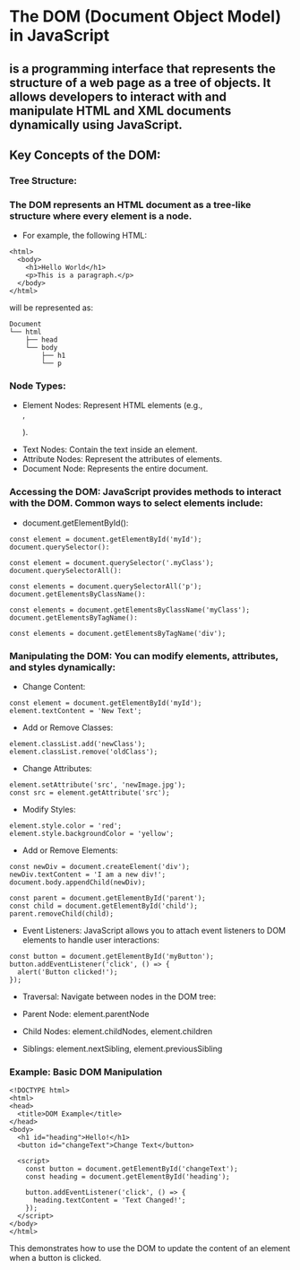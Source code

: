 # The DOM (Document Object Model) in JavaScript 
## is a programming interface that represents the structure of a web page as a tree of objects. It allows developers to interact with and manipulate HTML and XML documents dynamically using JavaScript.

## Key Concepts of the DOM:
### Tree Structure:

### The DOM represents an HTML document as a tree-like structure where every element is a node.
 - For example, the following HTML:
```
<html>
  <body>
    <h1>Hello World</h1>
    <p>This is a paragraph.</p>
  </body>
</html>
```
will be represented as:
```
Document
└── html
    ├── head
    └── body
        ├── h1
        └── p
```

### Node Types:
 - Element Nodes: Represent HTML elements (e.g., <div>, <p>).
 - Text Nodes: Contain the text inside an element.
 - Attribute Nodes: Represent the attributes of elements.
 - Document Node: Represents the entire document.

### Accessing the DOM: JavaScript provides methods to interact with the DOM. Common ways to select elements include:

 - document.getElementById():
```
const element = document.getElementById('myId');
document.querySelector():
```
```
const element = document.querySelector('.myClass');
document.querySelectorAll():
```
```
const elements = document.querySelectorAll('p');
document.getElementsByClassName():
```
```
const elements = document.getElementsByClassName('myClass');
document.getElementsByTagName():
```
```
const elements = document.getElementsByTagName('div');
```
### Manipulating the DOM: You can modify elements, attributes, and styles dynamically:

 - Change Content:
```
const element = document.getElementById('myId');
element.textContent = 'New Text';
```
 - Add or Remove Classes:
```
element.classList.add('newClass');
element.classList.remove('oldClass');
```
 - Change Attributes:
```
element.setAttribute('src', 'newImage.jpg');
const src = element.getAttribute('src');
```
 - Modify Styles:
```
element.style.color = 'red';
element.style.backgroundColor = 'yellow';
```
 - Add or Remove Elements:
```
const newDiv = document.createElement('div');
newDiv.textContent = 'I am a new div!';
document.body.appendChild(newDiv);

const parent = document.getElementById('parent');
const child = document.getElementById('child');
parent.removeChild(child);
```
 - Event Listeners: JavaScript allows you to attach event listeners to DOM elements to handle user interactions:
```
const button = document.getElementById('myButton');
button.addEventListener('click', () => {
  alert('Button clicked!');
});
```
 - Traversal: Navigate between nodes in the DOM tree:

 - Parent Node: element.parentNode
 - Child Nodes: element.childNodes, element.children
 - Siblings: element.nextSibling, element.previousSibling

### Example: Basic DOM Manipulation
```
<!DOCTYPE html>
<html>
<head>
  <title>DOM Example</title>
</head>
<body>
  <h1 id="heading">Hello!</h1>
  <button id="changeText">Change Text</button>
  
  <script>
    const button = document.getElementById('changeText');
    const heading = document.getElementById('heading');

    button.addEventListener('click', () => {
      heading.textContent = 'Text Changed!';
    });
  </script>
</body>
</html>
```
This demonstrates how to use the DOM to update the content of an element when a button is clicked.
